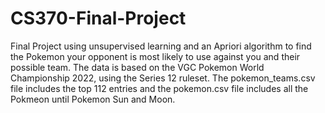 # CS370-Final-Project
Final Project using unsupervised learning and an Apriori algorithm to find the Pokemon your opponent is most likely to use against you and their possible team. The data is based on the VGC Pokemon World Championship 2022, using the Series 12 ruleset. The pokemon_teams.csv file includes the top 112 entries and the pokemon.csv file includes all the Pokmeon until Pokemon Sun and Moon. 
